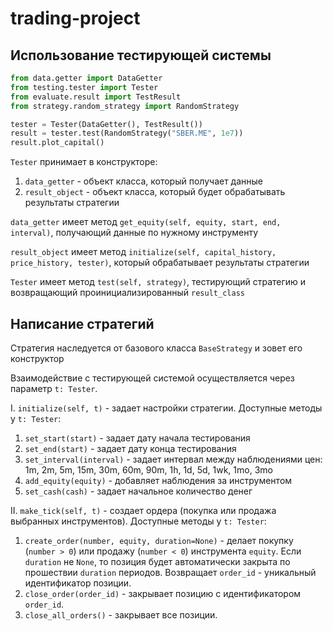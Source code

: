# trading-project

## Использование тестирующей системы

```python
from data.getter import DataGetter
from testing.tester import Tester
from evaluate.result import TestResult
from strategy.random_strategy import RandomStrategy

tester = Tester(DataGetter(), TestResult())
result = tester.test(RandomStrategy("SBER.ME", 1e7))
result.plot_capital()
```

```Tester``` принимает в конструкторе:
1. ```data_getter``` - объект класса, который получает данные
2. ```result_object``` - объект класса, который будет обрабатывать результаты стратегии

```data_getter``` имеет метод ```get_equity(self, equity, start, end, interval)```, получающий данные по нужному инструменту

```result_object``` имеет метод ```initialize(self, capital_history, price_history, tester)```, который обрабатывает результаты стратегии

```Tester``` имеет метод ```test(self, strategy)```, тестирующий стратегию и возвращающий проинициализированный ```result_class```

## Написание стратегий

Стратегия наследуется от базового класса ```BaseStrategy``` и зовет его конструктор

Взаимодействие с тестирующей системой осуществляется через параметр ```t: Tester```. 

I. ```initialize(self, t)``` - задает настройки стратегии. Доступные методы у ```t: Tester```:

1. ```set_start(start)``` - задает дату начала тестирования
2. ```set_end(start)``` - задает дату конца тестирования
3. ```set_interval(interval)``` - задает интервал между наблюдениями цен: 1m, 2m, 5m, 15m, 30m, 60m, 90m, 1h, 1d, 5d, 1wk, 1mo, 3mo
4. ```add_equity(equity)``` - добавляет наблюдения за инструментом
5. ```set_cash(cash)``` - задает начальное количество денег

II. ```make_tick(self, t)``` - создает ордера (покупка или продажа выбранных инструментов). Доступные методы у ```t: Tester```:
1. ```create_order(number, equity, duration=None)``` - делает покупку (```number > 0```) или продажу (```number < 0```) инструмента ```equity```. 
   Если ```duration``` не  ```None```, то позиция будет автоматически закрыта по прошествии ```duration``` периодов. 
   Возвращает ```order_id``` - уникальный идентификатор позиции.
2. ```close_order(order_id)``` - закрывает позицию с идентификатором ```order_id```.  
3. ```close_all_orders()``` - закрывает все позиции.
